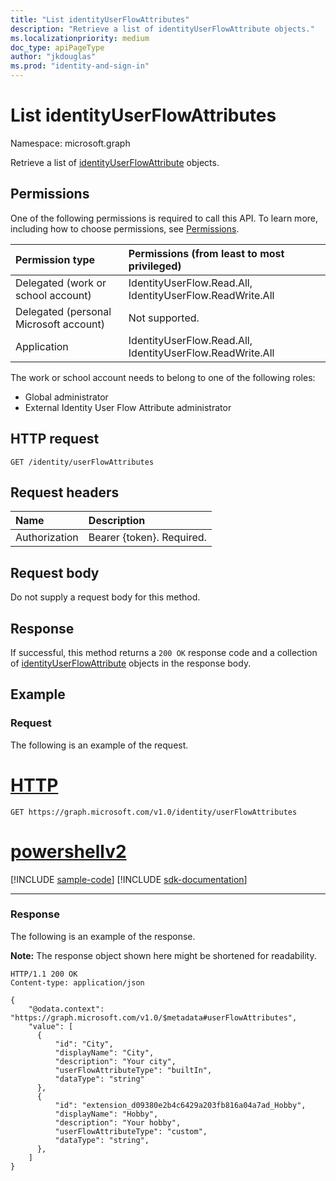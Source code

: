 ```yaml
---
title: "List identityUserFlowAttributes"
description: "Retrieve a list of identityUserFlowAttribute objects."
ms.localizationpriority: medium
doc_type: apiPageType
author: "jkdouglas"
ms.prod: "identity-and-sign-in"
---
```


# List identityUserFlowAttributes

Namespace: microsoft.graph

Retrieve a list of [identityUserFlowAttribute](../resources/identityuserflowattribute.md) objects.

## Permissions

One of the following permissions is required to call this API. To learn more, including how to choose permissions, see [Permissions](/graph/permissions-reference).

|Permission type      | Permissions (from least to most privileged)              |
|:--------------------|:---------------------------------------------------------|
|Delegated (work or school account)|IdentityUserFlow.Read.All, IdentityUserFlow.ReadWrite.All|
|Delegated (personal Microsoft account)| Not supported.|
|Application|IdentityUserFlow.Read.All, IdentityUserFlow.ReadWrite.All|

The work or school account needs to belong to one of the following roles:

* Global administrator
* External Identity User Flow Attribute administrator

## HTTP request

<!-- { "blockType": "ignored" } -->

```http
GET /identity/userFlowAttributes
```

## Request headers

|Name|Description|
|:---------------|:----------|
|Authorization|Bearer {token}. Required.|

## Request body

Do not supply a request body for this method.

## Response

If successful, this method returns a `200 OK` response code and a collection of [identityUserFlowAttribute](../resources/identityuserflowattribute.md)  objects in the response body.

## Example

### Request

The following is an example of the request.



# [HTTP](#tab/http)
<!-- {
  "blockType": "request",
  "name": "list_userFlowAttributes"
}
-->

``` http
GET https://graph.microsoft.com/v1.0/identity/userFlowAttributes
```

# [powershellv2](#tab/powershellv2)
[!INCLUDE [sample-code](../includes/snippets/powershellv2/list-userflowattributes-powershellv2-snippets.md)]
[!INCLUDE [sdk-documentation](../includes/snippets/snippets-sdk-documentation-link.md)]

---

### Response


The following is an example of the response.

**Note:** The response object shown here might be shortened for readability.

<!-- {
  "blockType": "response",
  "truncated": true,
  "@odata.type": "microsoft.graph.identityUserFlowAttribute",
  "isCollection": true
} -->

```http
HTTP/1.1 200 OK
Content-type: application/json

{
    "@odata.context": "https://graph.microsoft.com/v1.0/$metadata#userFlowAttributes",
    "value": [
      {
          "id": "City",
          "displayName": "City",
          "description": "Your city",
          "userFlowAttributeType": "builtIn",
          "dataType": "string"
      },
      {
          "id": "extension_d09380e2b4c6429a203fb816a04a7ad_Hobby",
          "displayName": "Hobby",
          "description": "Your hobby",
          "userFlowAttributeType": "custom",
          "dataType": "string",
      },
    ]
}
```
